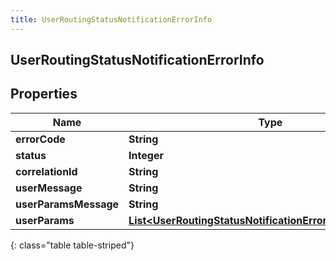 ```yaml
---
title: UserRoutingStatusNotificationErrorInfo
---
```

## UserRoutingStatusNotificationErrorInfo


## Properties

| Name | Type | Description | Notes |
| ------------ | ------------- | ------------- | ------------- |
| **errorCode** | **String** |  |  [optional] |
| **status** | **Integer** |  |  [optional] |
| **correlationId** | **String** |  |  [optional] |
| **userMessage** | **String** |  |  [optional] |
| **userParamsMessage** | **String** |  |  [optional] |
| **userParams** | [**List&lt;UserRoutingStatusNotificationErrorInfoUserParams&gt;**](UserRoutingStatusNotificationErrorInfoUserParams.html) |  |  [optional] |
{: class="table table-striped"}



